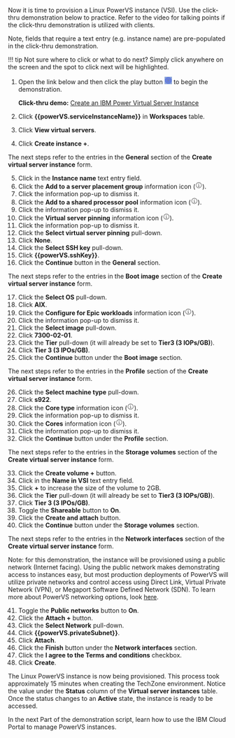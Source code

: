 Now it is time to provision a Linux PowerVS instance (VSI). Use the click-thru demonstration below to practice. Refer to the video for talking points if the click-thru demonstration is utilized with clients.

Note, fields that require a text entry (e.g. instance name) are pre-populated in the click-thru demonstration.

!!! tip
    Not sure where to click or what to do next? Simply click anywhere on the screen and the spot to click next will be highlighted.

1. Open the link below and then click the play button ![](_attachments/ClickThruPlayButton.png) to begin the demonstration.

    **Click-thru demo:** <a href="https://ibm.github.io/SalesEnablement-test-repo/includes/Provision-AIXVM/index.html" target ="_blank">Create an IBM Power Virtual Server Instance</a>

2. Click **{{powerVS.serviceInstanceName}}** in **Workspaces** table.
3. Click **View virtual servers**.
4. Click **Create instance +**.

The next steps refer to the entries in the **General** section of the **Create virtual server instance** form.

5. Click in the **Instance name** text entry field.
6. Click the **Add to a server placement group** information icon (![](_attachments/infoIcon.png)).
7. Click the information pop-up to dismiss it.
8. Click the **Add to a shared processor pool** information icon (![](_attachments/infoIcon.png)).
9. Click the information pop-up to dismiss it.
10. Click the **Virtual server pinning** information icon (![](_attachments/infoIcon.png)).
11. Click the information pop-up to dismiss it.
12. Click the **Select virtual server pinning** pull-down.
13. Click **None**.
14. Click the **Select SSH key** pull-down.
15. Click **{{powerVS.sshKey}}**.
16. Click the **Continue** button in the **General** section.

The next steps refer to the entries in the **Boot image** section of the **Create virtual server instance** form.

17. Click the **Select OS** pull-down.
18. Click **AIX**.
19. Click the **Configure for Epic workloads** information icon (![](_attachments/infoIcon.png)).
20. Click the information pop-up to dismiss it.
21. Click the **Select image** pull-down.
22. Click **7300-02-01**.
23. Click the **Tier** pull-down (it will already be set to **Tier3 (3 IOPs/GB)**).
24. Click **Tier 3 (3 IPOs/GB)**.
25. Click the **Continue** button under the **Boot image** section.

The next steps refer to the entries in the **Profile** section of the **Create virtual server instance** form.

26. Click the **Select machine type** pull-down.
27. Click **s922**.
28. Click the **Core type** information icon (![](_attachments/infoIcon.png)).
29. Click the information pop-up to dismiss it.
30. Click the **Cores** information icon (![](_attachments/infoIcon.png)).
31. Click the information pop-up to dismiss it.
32. Click the **Continue** button under the **Profile** section.

The next steps refer to the entries in the **Storage volumes** section of the **Create virtual server instance** form.

33. Click the **Create volume +** button.
34. Click in the **Name in VSI** text entry field.
35. Click **+** to increase the size of the volume to 2GB.
36. Click the **Tier** pull-down (it will already be set to **Tier3 (3 IOPs/GB)**).
37. Click **Tier 3 (3 IPOs/GB)**.
38. Toggle the **Shareable**  button to **On**.
39. Click the **Create and attach** button.
40. Click the **Continue** button under the **Storage volumes** section.

The next steps refer to the entries in the **Network interfaces** section of the **Create virtual server instance** form.

Note: for this demonstration, the instance will be provisioned using a public network (Internet facing). Using the public network makes demonstrating access to instances easy, but most production deployments of PowerVS will utilize private networks and control access using Direct Link, Virtual Private Network (VPN), or Megaport Software Defined Network (SDN). To learn more about PowerVS networking options, look <a href="https://cloud.ibm.com/docs/power-iaas?topic=power-iaas-network-architecture-diagrams" target="_blank">here</a>.

41. Toggle the **Public networks** button to **On**.
42. Click the **Attach +** button.
43. Click the **Select Network** pull-down.
44. Click **{{powerVS.privateSubnet}}**.
45. Click **Attach**.
46. Click the **Finish** button under the **Network interfaces** section.
47. Click the **I agree to the Terms and conditions** checkbox.
48. Click **Create**.

The Linux PowerVS instance is now being provisioned. This process took approximately 15 minutes when creating the TechZone environment. Notice the value under the **Status** column of the **Virtual server instances** table. Once the status changes to an **Active** state, the instance is ready to be accessed.

In the next Part of the demonstration script, learn how to use the IBM Cloud Portal to manage PowerVS instances.
